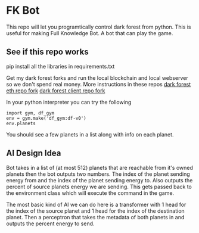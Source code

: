 # FK Bot

This repo will let you programtically control dark forest from python. This is useful for making Full Knowledge Bot. A bot that can play the game.
## See if this repo works
pip install all the libraries in requirements.txt

Get my dark forest forks and run the local blockchain and local webserver so we don't spend real money. More instructions in these repos
[dark forest eth repo fork](https://github.com/evanmays/eth)
[dark forest client repo fork](https://github.com/evanmays/client)


In your python interpreter you can try the following

```
import gym, df_gym
env = gym.make('df_gym:df-v0')
env.planets
```

You should see a few planets in a list along with info on each planet.

## AI Design Idea
Bot takes in a list of (at most 512) planets that are reachable from it's owned planets then the bot outputs two numbers. The index of the planet sending energy from and the index of the planet sending energy to. Also outputs the percent of source planets energy we are sending. This gets passed back to the environment class which will execute the command in the game.

The most basic kind of AI we can do here is a transformer with 1 head for the index of the source planet and 1 head for the index of the destination planet. Then a perceptron that takes the metadata of both planets in and outputs the percent energy to send.

